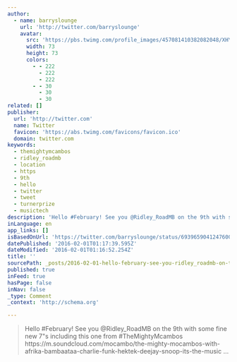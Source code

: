 ```yaml
---
author:
  - name: barryslounge
    url: 'http://twitter.com/barryslounge'
    avatar:
      src: 'https://pbs.twimg.com/profile_images/457081410382082048/XHYG0B85_bigger.jpeg'
      width: 73
      height: 73
      colors:
        - - 222
          - 222
          - 222
        - - 30
          - 30
          - 30
related: []
publisher:
  url: 'http://twitter.com'
  name: Twitter
  favicon: 'https://abs.twimg.com/favicons/favicon.ico'
  domain: twitter.com
keywords:
  - themightymcambos
  - ridley_roadmb
  - location
  - https
  - 9th
  - hello
  - twitter
  - tweet
  - turnerprize
  - musictech
description: 'Hello #February! See you @Ridley_RoadMB on the 9th with some fine new 7"s including this one from #TheMightyMcambos https://m.soundcloud.com/mocambo/the-mighty-mocambos-with-afrika-bambaataa-charlie-funk-hektek-deejay-snoop-its-the-music ...'
inLanguage: en
app_links: []
isBasedOnUrl: 'https://twitter.com/barryslounge/status/693965904124760065'
datePublished: '2016-02-01T01:17:39.595Z'
dateModified: '2016-02-01T01:16:52.254Z'
title: ''
sourcePath: _posts/2016-02-01-hello-february-see-you-ridley_roadmb-on-the-9th-with-some.md
published: true
inFeed: true
hasPage: false
inNav: false
_type: Comment
_context: 'http://schema.org'

---
```

> Hello &num;February&excl; See you &commat;Ridley&lowbar;RoadMB on the 9th with some fine new 7"s including this one from &num;TheMightyMcambos https&colon;&sol;&sol;m&period;soundcloud&period;com&sol;mocambo&sol;the-mighty-mocambos-with-afrika-bambaataa-charlie-funk-hektek-deejay-snoop-its-the-music &period;&period;&period;